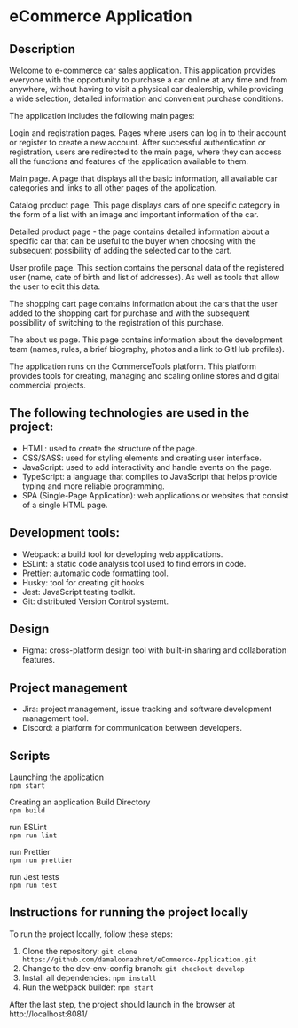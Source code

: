 # eCommerce Application

## Description

Welcome to e-commerce car sales application. This application provides everyone with the opportunity to purchase a car online at any time and from anywhere, without having to visit a physical car dealership, while providing a wide selection, detailed information and convenient purchase conditions.

The application includes the following main pages:

Login and registration pages. Pages where users can log in to their account or register to create a new account. After successful authentication or registration, users are redirected to the main page, where they can access all the functions and features of the application available to them.

Main page. A page that displays all the basic information, all available car categories and links to all other pages of the application.

Catalog product page. This page displays cars of one specific category in the form of a list with an image and important information of the car.

Detailed product page - the page contains detailed information about a specific car that can be useful to the buyer when choosing with the subsequent possibility of adding the selected car to the cart.

User profile page. This section contains the personal data of the registered user (name, date of birth and list of addresses). As well as tools that allow the user to edit this data.

The shopping cart page contains information about the cars that the user added to the shopping cart for purchase and with the subsequent possibility of switching to the registration of this purchase.

The about us page. This page contains information about the development team (names, rules, a brief biography, photos and a link to GitHub profiles).

The application runs on the CommerceTools platform. This platform provides tools for creating, managing and scaling online stores and digital commercial projects.

## The following technologies are used in the project:

-   HTML: used to create the structure of the page.
-   CSS/SASS: used for styling elements and creating user interface.
-   JavaScript: used to add interactivity and handle events on the page.
-   TypeScript: a language that compiles to JavaScript that helps provide typing and more reliable programming.
-   SPA (Single-Page Application): web applications or websites that consist of a single HTML page.

## Development tools:

-   Webpack: a build tool for developing web applications.
-   ESLint: a static code analysis tool used to find errors in code.
-   Prettier: automatic code formatting tool.
-   Husky: tool for creating git hooks
-   Jest: JavaScript testing toolkit.
-   Git: distributed Version Control systemt.

## Design

-   Figma: cross-platform design tool with built-in sharing and collaboration features.

## Project management

-   Jira: project management, issue tracking and software development management tool.
-   Discord: a platform for communication between developers.

## Scripts

Launching the application  
`npm start`  

Creating an application Build Directory  
`npm build`  

run ESLint  
`npm run lint`  

run Prettier  
`npm run prettier`  

run Jest tests  
`npm run test`  

## Instructions for running the project locally

To run the project locally, follow these steps:

1. Clone the repository: `git clone https://github.com/damaloonazhret/eCommerce-Application.git`
2. Change to the dev-env-config branch: `git checkout develop`
3. Install all dependencies: `npm install`
4. Run the webpack builder: `npm start`

After the last step, the project should launch in the browser at http://localhost:8081/
